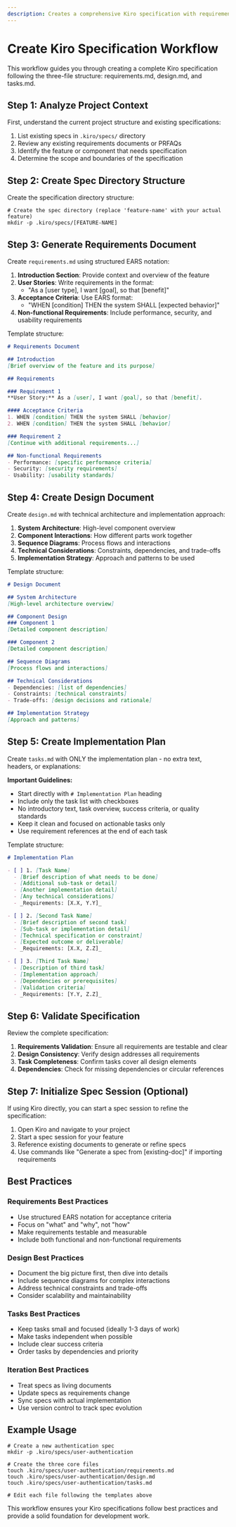```yaml
---
description: Creates a comprehensive Kiro specification with requirements, design, and tasks following Kiro best practices
---
```


# Create Kiro Specification Workflow

This workflow guides you through creating a complete Kiro specification following the three-file structure: requirements.md, design.md, and tasks.md.

## Step 1: Analyze Project Context

First, understand the current project structure and existing specifications:

1. List existing specs in `.kiro/specs/` directory
2. Review any existing requirements documents or PRFAQs
3. Identify the feature or component that needs specification
4. Determine the scope and boundaries of the specification

## Step 2: Create Spec Directory Structure

Create the specification directory structure:

```fish
# Create the spec directory (replace 'feature-name' with your actual feature)
mkdir -p .kiro/specs/[FEATURE-NAME]
```

## Step 3: Generate Requirements Document

Create `requirements.md` using structured EARS notation:

1. **Introduction Section**: Provide context and overview of the feature
2. **User Stories**: Write requirements in the format:
   - "As a [user type], I want [goal], so that [benefit]"
3. **Acceptance Criteria**: Use EARS format:
   - "WHEN [condition] THEN the system SHALL [expected behavior]"
4. **Non-functional Requirements**: Include performance, security, and usability requirements

Template structure:
```markdown
# Requirements Document

## Introduction
[Brief overview of the feature and its purpose]

## Requirements

### Requirement 1
**User Story:** As a [user], I want [goal], so that [benefit].

#### Acceptance Criteria
1. WHEN [condition] THEN the system SHALL [behavior]
2. WHEN [condition] THEN the system SHALL [behavior]

### Requirement 2
[Continue with additional requirements...]

## Non-functional Requirements
- Performance: [specific performance criteria]
- Security: [security requirements]
- Usability: [usability standards]
```

## Step 4: Create Design Document

Create `design.md` with technical architecture and implementation approach:

1. **System Architecture**: High-level component overview
2. **Component Interactions**: How different parts work together
3. **Sequence Diagrams**: Process flows and interactions
4. **Technical Considerations**: Constraints, dependencies, and trade-offs
5. **Implementation Strategy**: Approach and patterns to be used

Template structure:
```markdown
# Design Document

## System Architecture
[High-level architecture overview]

## Component Design
### Component 1
[Detailed component description]

### Component 2
[Detailed component description]

## Sequence Diagrams
[Process flows and interactions]

## Technical Considerations
- Dependencies: [list of dependencies]
- Constraints: [technical constraints]
- Trade-offs: [design decisions and rationale]

## Implementation Strategy
[Approach and patterns]
```

## Step 5: Create Implementation Plan

Create `tasks.md` with ONLY the implementation plan - no extra text, headers, or explanations:

**Important Guidelines:**
- Start directly with `# Implementation Plan` heading
- Include only the task list with checkboxes
- No introductory text, task overview, success criteria, or quality standards
- Keep it clean and focused on actionable tasks only
- Use requirement references at the end of each task

Template structure:
```markdown
# Implementation Plan

- [ ] 1. [Task Name]
  - [Brief description of what needs to be done]
  - [Additional sub-task or detail]
  - [Another implementation detail]
  - [Any technical considerations]
  - _Requirements: [X.X, Y.Y]_

- [ ] 2. [Second Task Name]
  - [Brief description of second task]
  - [Sub-task or implementation detail]
  - [Technical specification or constraint]
  - [Expected outcome or deliverable]
  - _Requirements: [X.X, Z.Z]_

- [ ] 3. [Third Task Name]
  - [Description of third task]
  - [Implementation approach]
  - [Dependencies or prerequisites]
  - [Validation criteria]
  - _Requirements: [Y.Y, Z.Z]_
```

## Step 6: Validate Specification

Review the complete specification:

1. **Requirements Validation**: Ensure all requirements are testable and clear
2. **Design Consistency**: Verify design addresses all requirements
3. **Task Completeness**: Confirm tasks cover all design elements
4. **Dependencies**: Check for missing dependencies or circular references

## Step 7: Initialize Spec Session (Optional)

If using Kiro directly, you can start a spec session to refine the specification:

1. Open Kiro and navigate to your project
2. Start a spec session for your feature
3. Reference existing documents to generate or refine specs
4. Use commands like "Generate a spec from [existing-doc]" if importing requirements

## Best Practices

### Requirements Best Practices
- Use structured EARS notation for acceptance criteria
- Focus on "what" and "why", not "how"
- Make requirements testable and measurable
- Include both functional and non-functional requirements

### Design Best Practices
- Document the big picture first, then dive into details
- Include sequence diagrams for complex interactions
- Address technical constraints and trade-offs
- Consider scalability and maintainability

### Tasks Best Practices
- Keep tasks small and focused (ideally 1-3 days of work)
- Make tasks independent when possible
- Include clear success criteria
- Order tasks by dependencies and priority

### Iteration Best Practices
- Treat specs as living documents
- Update specs as requirements change
- Sync specs with actual implementation
- Use version control to track spec evolution

## Example Usage

```fish
# Create a new authentication spec
mkdir -p .kiro/specs/user-authentication

# Create the three core files
touch .kiro/specs/user-authentication/requirements.md
touch .kiro/specs/user-authentication/design.md
touch .kiro/specs/user-authentication/tasks.md

# Edit each file following the templates above
```

This workflow ensures your Kiro specifications follow best practices and provide a solid foundation for development work.
